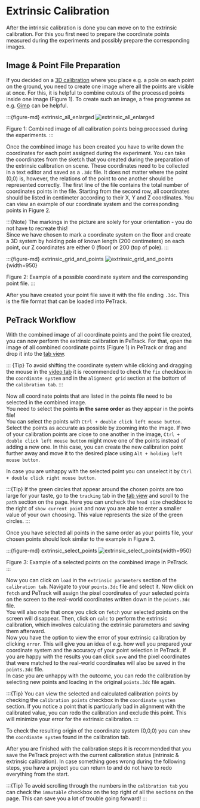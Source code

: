 # Extrinsic Calibration

After the intrinsic calibration is done you can move on to the extrinsic calibration.
For this you first need to prepare the coordinate points measured during the experiments and possibly prepare the
corresponding images.

## Image & Point File Preparation

If you decided on a [3D calibration](/planning/calibration.md) where you place e.g. a pole on each point on the ground,
 you need to create one image where all the points are visible at once. For this, it is helpful to combine cutouts of
the processed points inside one image (Figure 1). To create such an image, a free programme as e.g. [Gimp](https://gimp.org) can be helpful.

:::{figure-md} extrinsic_all_enlarged
![extrinsic_all_enlarged](images/extrinsic_all_new.png)

Figure 1: Combined image of all calibration points being processed during the experiments.
:::

Once the combined image has been created you have to write down the coordinates for each point assigned during the experiment. You can take the coordinates from the sketch that you created during the preparation of the extrinsic calibration on scene. 
These coordinates need to be collected in a text editor and saved as a `.3dc` file. It does not matter where the point 
(0,0) is, however, the relations of the point to one another should be represented correctly. 
The first line of the file contains the total number of coordinates points in the file. Starting from the second row, 
all coordinates should be listed in centimeter according to their X, Y and Z coordinates. You can view an example of
our coordinate system and the corresponding points in Figure 2.
<br>

:::{Note}
The markings in the picture are solely for your orientation - you do not have to recreate this!
<br>
Since we have chosen to mark a coordinate system on the floor and create a 3D system by holding pole of known length
(200 centimeters) on each point, our Z coordinates are either 0 (floor) or 200 (top of pole).
:::
<br>

:::{figure-md} extrinsic_grid_and_points
![extrinsic_grid_and_points](images/extrinsic_grid_and_points_new.png){width=950}

Figure 2: Example of a possible coordinate system and the corresponding point file.
:::

After you have created your point file save it with the file ending `.3dc`. This is the file format that can be loaded
into PeTrack.

## PeTrack Workflow

With the combined image of all coordinate points and the point file created, you can now perform the extrinsic calibration
in PeTrack. For that, open the image of all combined coordinate points (Figure 1) in PeTrack or drag and drop it into the
[tab view](/user_interface/user_interface.md).

::: {Tip}
To avoid shifting the coordinate system while clicking and dragging the mouse in the [video tab](/user_interface/user_interface.md) it is
recommended to check the `fix` checkbox in the `coordinate system` and in the `alignment grid` section
at the bottom of the `calibration tab`.
:::

Now all coordinate points that are listed in the points file need to be selected in the combined image. 
<br>
You need to select the points **in the same order** as they appear in the points file!
<br>
You can select the points with `Ctrl + double click left mouse button`. Select the points as accurate as possible
by zooming into the image. If two of your calibration points are close to one another in the image,  `Ctrl + double click left mouse button` might move one of the points instead of adding a new one. In this case, you can create the new calibration point further away and move it to the desired place using `Alt + holding left mouse button`.

In case you are unhappy with the selected point you can unselect it by
`Ctrl + double click right mouse button`.

:::{Tip}
If the green circles that appear around the chosen points are too large for your taste, go to the `tracking` tab in the
[tab view](/user_interface/user_interface.md) and scroll to the `path` section on the page. Here you can uncheck the `head size` checkbox
to the right of `show current point` and now you are able to enter a smaller value of your own choosing. This value
represents the size of the green circles.
:::

Once you have selected all points in the same order as your points file, your chosen points should look similar to 
the example in Figure 3. 

:::{figure-md} extrinsic_select_points
![extrinsic_select_points](images/extrinsic_select_points_new.png){width=950}

Figure 3: Example of a selected points on the combined image in PeTrack.
:::

Now you can click on `load` in the `extrinsic parameters` section of the `calibration tab`. Navigate to your `points.3dc`
file and select it. Now click on `fetch` and PeTrack will assign the pixel coordinates of your selected points on the
screen to the real-world coordinates written down in the `points.3dc` file.
<br>
You will also note that once you click on `fetch` your selected points on the screen will disappear.
Then, click on `calc` to perform the extrinsic calibration, which involves calculating the extrinsic parameters and saving them afterward.
<br>
Now you have the option to view the error of your extrinsic calibration by clicking `error`. This will give you an idea 
of e.g. how well you prepared your coordinate system and the accuracy of your point selection in PeTrack. If you are happy
with the results you can click `save` and the pixel coordinates that were matched to the real-world coordinates will also
be saved in the `points.3dc` file.
<br>
In case you are unhappy with the outcome, you can redo the calibration by selecting new points and loading in the
original `points.3dc` file again.
<br>

:::{Tip}
You can view the selected and calculated calibration points by checking the `calibration points` checkbox in the `coordinate system`
section. If you notice a point that is particularly bad in alignment with the calibrated value, you can redo the calibration and exclude
this point. This will minimize your error for the extrinsic calibration.
:::

To check the resulting origin of the coordinate system (0,0,0) you can `show` the `coordinate system` found in the calibration tab. 

After you are finished with the calibration steps it is recommended that you save the PeTrack project with the current calibration
status (intrinsic & extrinsic calibration). In case something goes wrong during the following steps, you have a project
you can return to and do not have to redo everything from the start.

:::{Tip}
To avoid scrolling through the numbers in the `calibration tab` you can check the `immutable` checkbox on the top right
of all the sections on the page. This can save you a lot of trouble going forward!
:::
